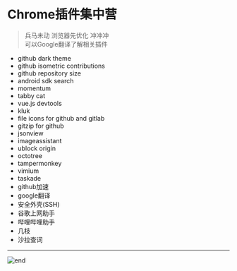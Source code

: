 
# **Chrome插件集中营**
>兵马未动 浏览器先优化 冲冲冲  
>可以Google翻译了解相关插件  
* github dark theme
* github isometric contributions
* github repository size
* android sdk search
* momentum
* tabby cat
* vue.js devtools
* kluk
* file icons for github and gitlab
* gitzip for github
* jsonview
* imageassistant
* ublock origin
* octotree
* tampermonkey
* vimium
* taskade
* github加速
* google翻译
* 安全外壳(SSH)
* 谷歌上网助手
* 哔哩哔哩助手
* 几枝
* 沙拉查词

------
![end](https://gitee.com/techpang/img_emoji_libs/raw/master/img_bed/markdown_images/end.jpg '富婆加我吧不想努力了')